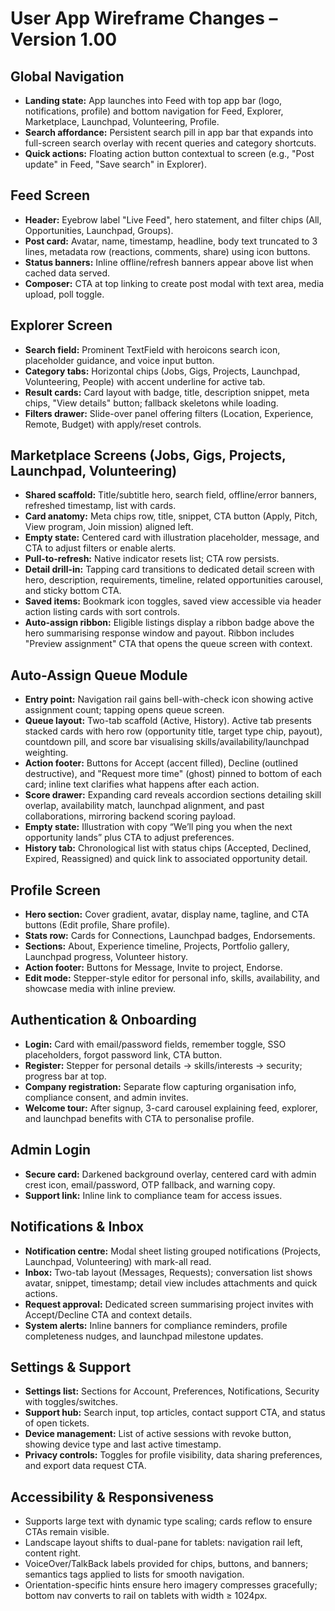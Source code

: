 # User App Wireframe Changes – Version 1.00

## Global Navigation
- **Landing state:** App launches into Feed with top app bar (logo, notifications, profile) and bottom navigation for Feed, Explorer, Marketplace, Launchpad, Volunteering, Profile.
- **Search affordance:** Persistent search pill in app bar that expands into full-screen search overlay with recent queries and category shortcuts.
- **Quick actions:** Floating action button contextual to screen (e.g., "Post update" in Feed, "Save search" in Explorer).

## Feed Screen
- **Header:** Eyebrow label "Live Feed", hero statement, and filter chips (All, Opportunities, Launchpad, Groups).
- **Post card:** Avatar, name, timestamp, headline, body text truncated to 3 lines, metadata row (reactions, comments, share) using icon buttons.
- **Status banners:** Inline offline/refresh banners appear above list when cached data served.
- **Composer:** CTA at top linking to create post modal with text area, media upload, poll toggle.

## Explorer Screen
- **Search field:** Prominent TextField with heroicons search icon, placeholder guidance, and voice input button.
- **Category tabs:** Horizontal chips (Jobs, Gigs, Projects, Launchpad, Volunteering, People) with accent underline for active tab.
- **Result cards:** Card layout with badge, title, description snippet, meta chips, "View details" button; fallback skeletons while loading.
- **Filters drawer:** Slide-over panel offering filters (Location, Experience, Remote, Budget) with apply/reset controls.

## Marketplace Screens (Jobs, Gigs, Projects, Launchpad, Volunteering)
- **Shared scaffold:** Title/subtitle hero, search field, offline/error banners, refreshed timestamp, list with cards.
- **Card anatomy:** Meta chips row, title, snippet, CTA button (Apply, Pitch, View program, Join mission) aligned left.
- **Empty state:** Centered card with illustration placeholder, message, and CTA to adjust filters or enable alerts.
- **Pull-to-refresh:** Native indicator resets list; CTA row persists.
- **Detail drill-in:** Tapping card transitions to dedicated detail screen with hero, description, requirements, timeline, related opportunities carousel, and sticky bottom CTA.
- **Saved items:** Bookmark icon toggles, saved view accessible via header action listing cards with sort controls.
- **Auto-assign ribbon:** Eligible listings display a ribbon badge above the hero summarising response window and payout. Ribbon includes "Preview assignment" CTA that opens the queue screen with context.

## Auto-Assign Queue Module
- **Entry point:** Navigation rail gains bell-with-check icon showing active assignment count; tapping opens queue screen.
- **Queue layout:** Two-tab scaffold (Active, History). Active tab presents stacked cards with hero row (opportunity title, target type chip, payout), countdown pill, and score bar visualising skills/availability/launchpad weighting.
- **Action footer:** Buttons for Accept (accent filled), Decline (outlined destructive), and "Request more time" (ghost) pinned to bottom of each card; inline text clarifies what happens after each action.
- **Score drawer:** Expanding card reveals accordion sections detailing skill overlap, availability match, launchpad alignment, and past collaborations, mirroring backend scoring payload.
- **Empty state:** Illustration with copy “We’ll ping you when the next opportunity lands” plus CTA to adjust preferences.
- **History tab:** Chronological list with status chips (Accepted, Declined, Expired, Reassigned) and quick link to associated opportunity detail.

## Profile Screen
- **Hero section:** Cover gradient, avatar, display name, tagline, and CTA buttons (Edit profile, Share profile).
- **Stats row:** Cards for Connections, Launchpad badges, Endorsements.
- **Sections:** About, Experience timeline, Projects, Portfolio gallery, Launchpad progress, Volunteer history.
- **Action footer:** Buttons for Message, Invite to project, Endorse.
- **Edit mode:** Stepper-style editor for personal info, skills, availability, and showcase media with inline preview.

## Authentication & Onboarding
- **Login:** Card with email/password fields, remember toggle, SSO placeholders, forgot password link, CTA button.
- **Register:** Stepper for personal details → skills/interests → security; progress bar at top.
- **Company registration:** Separate flow capturing organisation info, compliance consent, and admin invites.
- **Welcome tour:** After signup, 3-card carousel explaining feed, explorer, and launchpad benefits with CTA to personalise profile.

## Admin Login
- **Secure card:** Darkened background overlay, centered card with admin crest icon, email/password, OTP fallback, and warning copy.
- **Support link:** Inline link to compliance team for access issues.

## Notifications & Inbox
- **Notification centre:** Modal sheet listing grouped notifications (Projects, Launchpad, Volunteering) with mark-all read.
- **Inbox:** Two-tab layout (Messages, Requests); conversation list shows avatar, snippet, timestamp; detail view includes attachments and quick actions.
- **Request approval:** Dedicated screen summarising project invites with Accept/Decline CTA and context details.
- **System alerts:** Inline banners for compliance reminders, profile completeness nudges, and launchpad milestone updates.

## Settings & Support
- **Settings list:** Sections for Account, Preferences, Notifications, Security with toggles/switches.
- **Support hub:** Search input, top articles, contact support CTA, and status of open tickets.
- **Device management:** List of active sessions with revoke button, showing device type and last active timestamp.
- **Privacy controls:** Toggles for profile visibility, data sharing preferences, and export data request CTA.

## Accessibility & Responsiveness
- Supports large text with dynamic type scaling; cards reflow to ensure CTAs remain visible.
- Landscape layout shifts to dual-pane for tablets: navigation rail left, content right.
- VoiceOver/TalkBack labels provided for chips, buttons, and banners; semantics tags applied to lists for smooth navigation.
- Orientation-specific hints ensure hero imagery compresses gracefully; bottom nav converts to rail on tablets with width ≥ 1024px.
